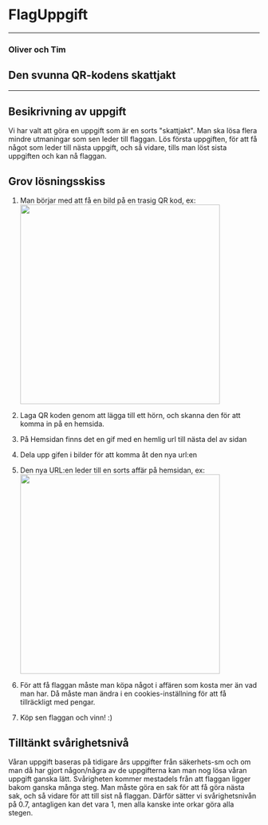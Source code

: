 # FlagUppgift
---
### Oliver och Tim 

## Den svunna QR-kodens skattjakt
---
## Besikrivning av uppgift 
Vi har valt att göra en uppgift som är en sorts "skattjakt". Man ska lösa flera mindre utmaningar som sen leder till flaggan. Lös första uppgiften, för att få något som leder till nästa uppgift, och så vidare, tills man löst sista uppgiften och kan nå flaggan.  

 ## Grov lösningsskiss
1. Man börjar med att få en bild på en trasig QR kod, ex:
   <br>
   <img src="https://upload.wikimedia.org/wikipedia/commons/8/8d/QR_Code_Damaged.jpg" width="400">
   
2. Laga QR koden genom att lägga till ett hörn, och skanna den för att komma in på en hemsida.  
3. På Hemsidan finns det en gif med en hemlig url till nästa del av sidan
4. Dela upp gifen i bilder för att komma åt den nya url:en
5. Den nya URL:en leder till en sorts affär på hemsidan, ex:
   <br>
   <img src="https://github.com/abb21timsjo/FlagUppgift/assets/92145432/81da4451-a1ae-4d81-ba05-45e5bbe22db4" width="400">
   
6. För att få flaggan måste man köpa något i affären som kosta mer än vad man har. Då måste man ändra i en cookies-inställning för att få tillräckligt med pengar.
7. Köp sen flaggan och vinn! :)

## Tilltänkt svårighetsnivå
Våran uppgift baseras på tidigare års uppgifter från säkerhets-sm och om man då har gjort någon/några av de uppgifterna kan man nog lösa våran uppgift ganska lätt. Svårigheten kommer mestadels från att flaggan ligger bakom ganska många steg. Man måste göra en sak för att få göra nästa sak, och så vidare för att till sist nå flaggan. Därför sätter vi svårighetsnivån på 0.7, antagligen kan det vara 1, men alla kanske inte orkar göra alla stegen.

